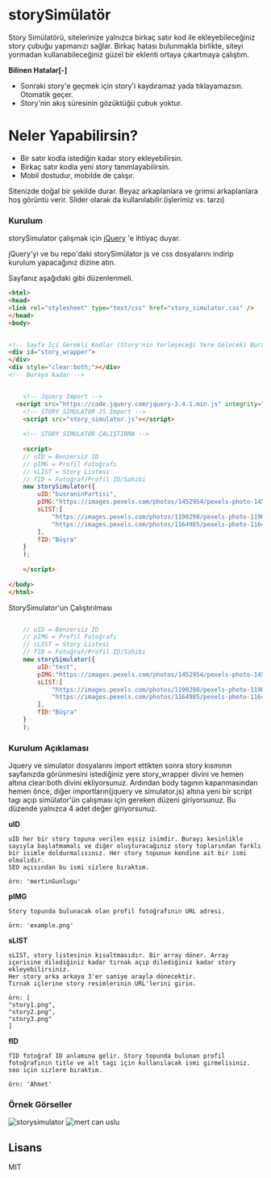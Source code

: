 # storySimülatör


Story Simülatörü, sitelerinize yalnızca birkaç satır kod ile ekleyebileceğiniz story çubuğu yapmanızı sağlar.
Birkaç hatası bulunmakla birlikte, siteyi yormadan kullanabileceğiniz güzel bir eklenti ortaya çıkartmaya çalıştım.

**Bilinen Hatalar[-]**
  - Sonraki story'e geçmek için story'i kaydıramaz yada tıklayamazsın. Otomatik geçer.
  - Story'nin akış süresinin gözüktüğü çubuk yoktur.

# Neler Yapabilirsin?

  - Bir satır kodla istediğin kadar story ekleyebilirsin.
  - Birkaç satır kodla yeni story tanımlayabilirsin.
  - Mobil dostudur, mobilde de çalışır.



Sitenizde doğal bir şekilde durar. Beyaz arkaplanlara ve grimsi arkaplanlara hoş görüntü verir.
Slider olarak da kullanılabilir.(işlerimiz vs. tarzı)

### Kurulum

storySimulator çalışmak için [jQuery](https://code.jquery.com/) 'e ihtiyaç duyar.

jQuery'yi ve bu repo'daki storySimülator js ve css dosyalarını indirip kurulum yapacağınız dizine atın.

Sayfanız aşağıdaki gibi düzenlenmeli.

```html
<html>
<head>
<link rel="stylesheet" type="text/css" href="story_simulator.css" />
</head>
<body>


<!-- Sayfa İçi Gerekli Kodlar (Story'nin Yerleşeceği Yere Gelecek) Buradan -->
<div id="story_wrapper">
</div>
<div style="clear:both;"></div>
<!-- Buraya kadar -->


    <!-- Jquery Import -->
  <script src="https://code.jquery.com/jquery-3.4.1.min.js" integrity="sha256-CSXorXvZcTkaix6Yvo6HppcZGetbYMGWSFlBw8HfCJo=" crossorigin="anonymous"></script>
    <!-- STORY SIMULATOR JS Import -->
    <script src="story_simulator.js"></script>
    
    <!-- STORY SIMULATOR ÇALIŞTIRMA -->
    
    <script>
    // uID = Benzersiz ID
    // pIMG = Profil Fotoğrafı
    // sLIST = Story Listesi
    // fID = Fotoğraf/Profil ID/Sahibi        
    new storySimulator({
        uID:"busraninPartisi",
        pIMG:"https://images.pexels.com/photos/1452954/pexels-photo-1452954.jpeg?auto=compress&cs=tinysrgb&dpr=2&h=650&w=940",
        sLIST:[
            "https://images.pexels.com/photos/1190298/pexels-photo-1190298.jpeg?auto=compress&cs=tinysrgb&dpr=2&h=650&w=940",
            "https://images.pexels.com/photos/1164985/pexels-photo-1164985.jpeg?auto=compress&cs=tinysrgb&dpr=2&h=650&w=940"
        ],
        fID:"Büşra"
    }
    );
    
    </script>
    
</body>
</html>
```

StorySimulator'un Çalıştırılması

```javascript

    // uID = Benzersiz ID
    // pIMG = Profil Fotoğrafı
    // sLIST = Story Listesi
    // fID = Fotoğraf/Profil ID/Sahibi        
    new storySimulator({
        uID:"test",
        pIMG:"https://images.pexels.com/photos/1452954/pexels-photo-1452954.jpeg?auto=compress&cs=tinysrgb&dpr=2&h=650&w=940",
        sLIST:[
            "https://images.pexels.com/photos/1190298/pexels-photo-1190298.jpeg?auto=compress&cs=tinysrgb&dpr=2&h=650&w=940",
            "https://images.pexels.com/photos/1164985/pexels-photo-1164985.jpeg?auto=compress&cs=tinysrgb&dpr=2&h=650&w=940"
        ],
        fID:"Büşra"
    }
    );
```

### Kurulum Açıklaması

Jquery ve simulator dosyalarını import ettikten sonra story kısmının sayfanızda görünmesini istediğiniz yere story_wrapper divini ve hemen altına clear:both divini ekliyorsunuz.
Ardından body tagının kapanmasından hemen önce, diğer importların(jquery ve simulator.js) altına yeni bir script tagı açıp simülator'ün çalışması için gereken düzeni giriyorsunuz.
Bu düzende yalnızca 4 adet değer giriyorsunuz.

**uID**
```
uID her bir story topuna verilen eşsiz isimdir. Burayı kesinlikle sayıyla başlatmamalı ve diğer oluşturacağınız story toplarından farklı bir isimle doldurmalısınız. Her story topunun kendine ait bir ismi olmalıdır.
SEO açısından bu ismi sizlere bıraktım.

örn: 'mertinGunlugu'
```
**pIMG**
```
Story topunda bulunacak olan profil fotoğrafının URL adresi.

örn: 'example.png'
```
**sLIST**
```
sLIST, story listesinin kısaltmasıdır. Bir array döner. Array içerisine dilediğiniz kadar tırnak açıp dilediğiniz kadar story ekleyebilirsiniz.
Her story arka arkaya 3'er saniye arayla dönecektir.
Tırnak içlerine story resimlerinin URL'lerini girin.

örn: [
"story1.png",
"story2.png",
"story3.png"
]
```
**fID**
```
fID fotoğraf ID anlamına gelir. Story topunda bulunan profil fotoğrafının title ve alt tagı için kullanılacak ismi girmelisiniz. seo için sizlere bıraktım.

örn: 'Ahmet'
```
### Örnek Görseller

![storysimulator](https://resmim.net/f/gFtnIp.png "Story Topları")
![mert can uslu](https://resmim.net/f/xbjjlp.png "Story İçi")




Lisans
----

MIT


